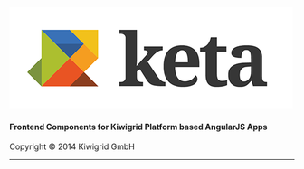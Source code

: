 ![keta](keta.png "keta")

#### Frontend Components for Kiwigrid Platform based AngularJS Apps

Copyright © 2014 Kiwigrid GmbH

---

